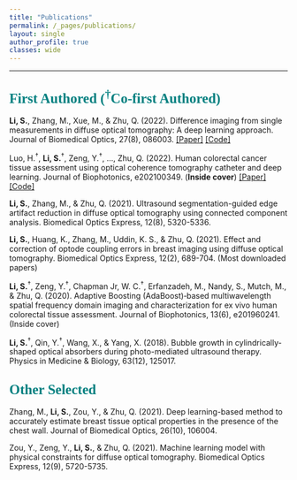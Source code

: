 ```yaml
---
title: "Publications"
permalink: /_pages/publications/
layout: single
author_profile: true
classes: wide
---
```



____

## <span style="color:teal; font-family:Comic Sans MS;font-size: 25px;">First Authored (<sup>†</sup>Co-first Authored)</span>

__Li, S.__, Zhang, M., Xue, M., & Zhu, Q. (2022). Difference imaging from single measurements in diffuse optical tomography: A deep learning approach. Journal of Biomedical Optics, 27(8), 086003. 
[[Paper]](https://doi.org/10.1117/1.JBO.27.8.086003) [[Code]](https://github.com/Shy-Li/DOT_pert_generation)

Luo, H.<sup>†</sup>, __Li, S.__<sup>†</sup>, Zeng, Y.<sup>†</sup>, …, Zhu, Q. (2022). Human colorectal cancer tissue assessment using optical coherence tomography catheter and deep learning. Journal of Biophotonics, e202100349. (__Inside cover__)
[[Paper]](https://onlinelibrary.wiley.com/doi/10.1002/jbio.202100349) [[Code]](https://github.com/Shy-Li/OCT_CNN)

__Li, S.__, Zhang, M., & Zhu, Q. (2021). Ultrasound segmentation-guided edge artifact reduction in diffuse optical tomography using connected component analysis. Biomedical Optics Express, 12(8), 5320-5336.


__Li, S.__, Huang, K., Zhang, M., Uddin, K. S., & Zhu, Q. (2021). Effect and correction of optode coupling errors in breast imaging using diffuse optical tomography. Biomedical Optics Express, 12(2), 689-704. (Most downloaded papers)


__Li, S.__<sup>†</sup>, Zeng, Y.<sup>†</sup>, Chapman Jr, W. C.<sup>†</sup>, Erfanzadeh, M., Nandy, S., Mutch, M., & Zhu, Q. (2020). Adaptive Boosting (AdaBoost)‐based multiwavelength spatial frequency domain imaging and characterization for ex vivo human colorectal tissue assessment. Journal of Biophotonics, 13(6), e201960241. (Inside cover)


__Li, S.__<sup>†</sup>, Qin, Y.<sup>†</sup>, Wang, X., & Yang, X. (2018). Bubble growth in cylindrically-shaped optical absorbers during photo-mediated ultrasound therapy. Physics in Medicine & Biology, 63(12), 125017. 

## <span style="color:teal; font-family:Comic Sans MS;font-size: 25px;">Other Selected</span>

Zhang, M., __Li, S.__, Zou, Y., & Zhu, Q. (2021). Deep learning-based method to accurately estimate breast tissue optical properties in the presence of the chest wall. Journal of Biomedical Optics, 26(10), 106004.

Zou, Y., Zeng, Y., __Li, S.__, & Zhu, Q. (2021). Machine learning model with physical constraints for diffuse optical tomography. Biomedical Optics Express, 12(9), 5720-5735.
